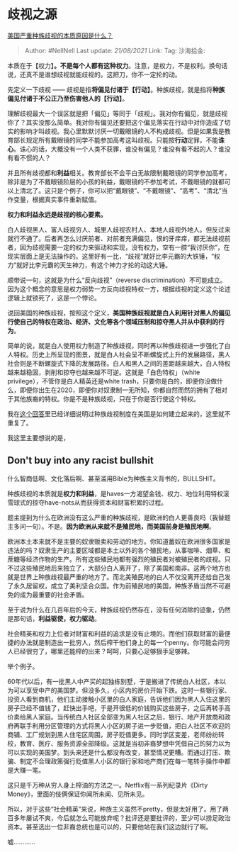 # 歧视之源

[美国严重种族歧视的本质原因是什么？](https://www.zhihu.com/question/397865324/answer/1265543926)

> Author: #NellNell
> Last update: *21/08/2021*
> Link:
> Tag:
> 沙海拾金:

本质在于【权力】**。**不是每个人都有这种**权力**。注意，是权力，不是权利。换句话说，还真不是谁想歧视就能歧视的。这把刀，你不一定抡的动。

先定义一下歧视 —— 歧视是指**将偏见付诸于【行动】**。种族歧视，就是指将**种族偏见付诸于不公正乃至伤害他人的【行动】**。

理解歧视最大一个误区就是把「偏见」等同于「歧视」。我对你有偏见，就是歧视你了？其实没那么简单。我对你有偏见还要把这个偏见落实在行动中对你造成了切实的影响才叫歧视。我心里默默讨厌一切戴眼镜的人不构成歧视。但是如果我是教育部长规定所有戴眼镜的同学不能参加高考这叫歧视。只能按**行动**定罪，不能**诛心**。诛心的话，大概没有一个人类不获罪，谁没有偏见？谁没有看不起的人？谁没有看不惯的人？

并且所有歧视都和**利益**相关。教育部长不会平白无故限制戴眼镜的同学参加高考，除非是为了不戴眼镜阶层的小孩的利益，戴眼镜的不参加考试，不戴眼镜的就都可以上清北了。这只是个例子，你可以把“戴眼镜”、“不戴眼镜”、“高考”、“清北”当作变量，根据真实事件重新赋值。

**权力和利益永远是歧视的核心要素。**

白人歧视黑人、富人歧视穷人、城里人歧视农村人、本地人歧视外地人。但反过来就行不通了。后者再怎么讨厌前者、对前者充满偏见，恨的牙痒痒，都无法歧视前者，因为歧视需要一定的权力来驱动和实现，没有权力，空有一腔“我讨厌你”，在现实层面上是无法操作的。这里好有一比，“歧视”就好比李元霸的大铁锤，“权力”就好比李元霸的天生神力，有这个神力才抡的动这大锤。

顺带说一句，这就是为什么“反向歧视”（reverse discrimination）不可能成立。因为这个概念的意思是权力弱势一方反向歧视特权一方，根据歧视的定义这个论述逻辑上就锁死了，这是一个悖论。

说回美国的种族歧视，按照这个定义，**美国种族歧视就是白人利用针对黑人的偏见行使自己的特权在政治、经济、文化等各个领域压制和掠夺黑人并从中获利的行为**。

简单的说，就是白人使用权力制造了种族歧视，同时再以种族歧视进一步强化了白人特权。历史上所呈现的图景，就是白人社会呈不断螺旋式上升的发展路径，黑人社会则是不断螺旋式下降的发展路径。白人和黑人之间的差距越来越大，白人特权越来越稳固，剥削和掠夺也越来越不可逆。这就是「白色特权」（white privilege），不管你是白人精英还是white trash，只要你是白的，即便你没做什么，即便你出生在2020，即便你对奴隶制一无所知，你都自然而然的拥有了相对于其他族裔的特权。你是不是种族歧视，只在于你是否行使这个特权。

我在[这个回答](https://www.zhihu.com/question/22698363/answer/615261939)里已经详细说明过种族歧视制度在美国是如何建立起来的，这里就不重复了。

我这里主要想说的是，

## Don't buy into any racist bullshit

什么智商低啊、文化落后啊、甚至滥用Bible为种族主义背书的，BULLSHIT。

种族歧视的本质就是**权力和利益**，是haves一方渴望金钱、权力、地位利用特权滚雪球式的掠夺have-nots从而获得资本和财富积累的过程。

题主提到为什么在欧洲没有这么严重的种族歧视，是欧洲的白人更善良吗（我替题主多问一句）。不是。**因为欧洲从来就不是殖民地，而美国前身是殖民地啊**。

欧洲本土本来就不是主要的奴隶贩卖和劳动的地方。你知道蓄奴在欧洲很多国家是违法的吗？奴隶生产的主要区域都是本土以外的各个殖民地，从事咖啡、烟草、和蔗糖等经济作物的生产。所有这些殖民地都有强烈的殖民者对被殖民者的歧视。只不过这些殖民地后来独立了，大部分白人离开了，除了美国和南非。这两个地方也就是世界上种族歧视最严重的地方了。而北美殖民地的白人不仅没离开还给自己发了永久居留权，成立了美利坚合众国。作为前殖民地的美国，种族矛盾当然不可避免的成为最重要的社会矛盾。

至于说为什么在几百年后的今天，种族歧视仍然存在，没有任何消除的迹象，仍然是那句话，**利益驱使，权力驱动**。

社会精英和权力上位者对财富和利益的追求是没有止境的。而他们获取财富的最便捷的办法就是制造出一批穷人，然后榨干他们身上的每一个penny。你可能会问穷人已经很穷了，哪里还能榨的出来？呵呵，只要心足够狠手足够辣。

举个例子。

60年代以后，有一批黑人中产买的起独栋别墅，于是搬进了传统白人社区，本以为可以享受中产的美国梦。但没多久，小区内的房价开始下跌。这时一些银行家、投资人看到商机，他们主动接触小区里的白人家庭，告诉他们因为黑人入住这里的房子已经不值钱了，赶快出手吧，于是开很低的价钱购买这些房子，之后再转手高价卖给黑人家庭。当传统白人社区全部变为黑人社区之后，银行、地产开放商和政府再联手利用分区管理的方式将黑人小区的房子进一步贬值，把白人社区不欢迎的商铺、工厂规划到黑人住宅区周围，房子贬值更多。同时学区变差，老师纷纷转校，教育、医疗、服务资源全部降级。这就是当初非裔梦想中凭借自己的努力以为可以实现的美国梦。到头来还是什么都没有改变，甚至情况更糟。而通过打压、欺骗、制定不合理政策强行贬值黑人小区的银行家和地产商们在每一笔转手操作中都是大赚一笔。

这只是千万种从穷人身上榨油的方法之一。Netflix有一系列纪录片《Dirty Money》，里面的伎俩保证你闻所未闻、见所未见。

所以，对于这些“社会精英”来说，种族主义虽然不pretty，但是太好用了。用了两百多年屡试不爽，今后就怎么可能放弃呢？批评还是要批评的，至少可以捞足政治资本。甚至选出一位非裔总统也是可以的，只要他站在我们这边就行了啊。

嘘…………
